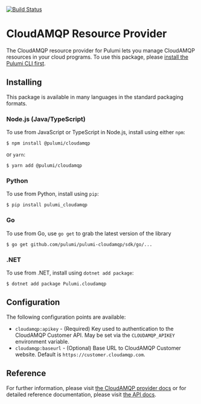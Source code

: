 [![Build Status](https://travis-ci.com/pulumi/pulumi-cloudamqp.svg?token=eHg7Zp5zdDDJfTjY8ejq&branch=master)](https://travis-ci.com/pulumi/pulumi-cloudamqp)

# CloudAMQP Resource Provider

The CloudAMQP resource provider for Pulumi lets you manage CloudAMQP resources in your cloud programs. To use
this package, please [install the Pulumi CLI first](https://pulumi.io/).

## Installing

This package is available in many languages in the standard packaging formats.

### Node.js (Java/TypeScript)

To use from JavaScript or TypeScript in Node.js, install using either `npm`:

    $ npm install @pulumi/cloudamqp

or `yarn`:

    $ yarn add @pulumi/cloudamqp

### Python

To use from Python, install using `pip`:

    $ pip install pulumi_cloudamqp

### Go

To use from Go, use `go get` to grab the latest version of the library

    $ go get github.com/pulumi/pulumi-cloudamqp/sdk/go/...

### .NET

To use from .NET, install using `dotnet add package`:

    $ dotnet add package Pulumi.cloudamqp

## Configuration

The following configuration points are available:

- `cloudamqp:apikey` - (Required) Key used to authentication to the CloudAMQP Customer API. May be set via the `CLOUDAMQP_APIKEY` environment variable.
- `cloudamqp:baseurl` - (Optional) Base URL to CloudAMQP Customer website. Default is `https://customer.cloudamqp.com`.

## Reference

For further information, please visit [the CloudAMQP provider docs](https://www.pulumi.com/docs/intro/cloud-providers/cloudamqp) or for detailed reference documentation, please visit [the API docs](https://www.pulumi.com/docs/reference/pkg/cloudamp).
